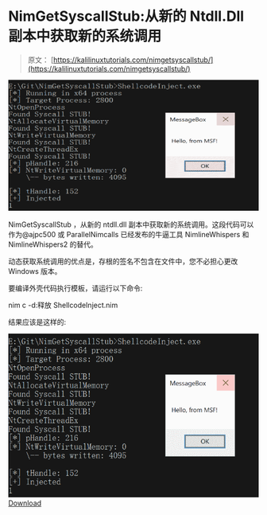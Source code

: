 # NimGetSyscallStub:从新的 Ntdll.Dll 副本中获取新的系统调用

> 原文： [https://kalilinuxtutorials.com/nimgetsyscallstub/](https://kalilinuxtutorials.com/nimgetsyscallstub/)

[![](img/e6db271fb816a956b581e97454fa8a4e.png)](https://blogger.googleusercontent.com/img/b/R29vZ2xl/AVvXsEgoEsvVirwGBq2hYabskLrCKOo0GZjgKfyk4u6uP22ClxWGsq3RR8MoXUAhPC9viOcWH9Ay39bbsE3xudyZkzjA1Avw5PHiRpzjyRH9mRSUx_dx8t_gJW05HMD-zvklskGkoKK_WR9Lc8cnxlj_n5pOn3NVJLhxm1v6MALwIRDYzN9pUDgyECT3LC9p/s728/PoC%20(8).png)

NimGetSyscallStub ，从新的 ntdll.dll 副本中获取新的系统调用。这段代码可以作为@ajpc500 或 ParallelNimcalls 已经发布的牛逼工具 NimlineWhispers 和 NimlineWhispers2 的替代。

动态获取系统调用的优点是，存根的签名不包含在文件中，您不必担心更改 Windows 版本。

要编译外壳代码执行模板，请运行以下命令:

nim c -d:释放 ShellcodeInject.nim

结果应该是这样的:

![](img/484d0c61c3fc5c30d74cc1e4b440d249.png)[Download](https://github.com/S3cur3Th1sSh1t/NimGetSyscallStub)